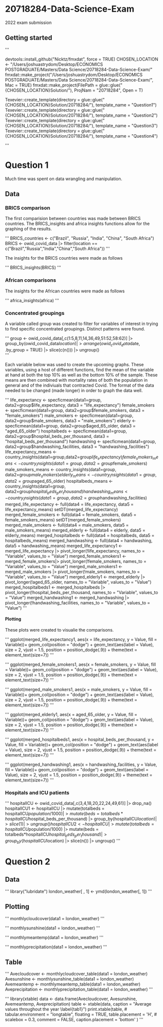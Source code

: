 # 20718284-Data-Science-Exam
2022 exam submission
## Getting started

'''

devtools::install_github("Nicktz/fmxdat", force = TRUE)
CHOSEN_LOCATION <- "/Users/joshuastrydom/Desktop/ECONOMICS POSTGRADUATE/Masters/Data Science/20718284-Data-Science-Exam/"
fmxdat::make_project("/Users/joshuastrydom/Desktop/ECONOMICS POSTGRADUATE/Masters/Data Science/20718284-Data-Science-Exam/", Mac = TRUE)
fmxdat::make_project(FilePath = glue::glue("{CHOSEN_LOCATION}Solution/"), 
                     ProjNam = "20718284", Open = T)

Texevier::create_template(directory = glue::glue("{CHOSEN_LOCATION}Solution/20718284/"), template_name = "Question1")
Texevier::create_template(directory = glue::glue("{CHOSEN_LOCATION}Solution/20718284/"), template_name = "Question2")
Texevier::create_template(directory = glue::glue("{CHOSEN_LOCATION}Solution/20718284/"), template_name = "Question3")
Texevier::create_template(directory = glue::glue("{CHOSEN_LOCATION}Solution/20718284/"), template_name = "Question4")

'''

# Question 1
Much time was spent on data wrangling and manipulation. 

## Data
### BRICS comparison
The first comparision between countries was made between BRICS countries. The BRICS_insights and africa insights functions allow for the graphing of the results. 

'''
BRICS_countries <- c("Brazil", "Russia", "India", "China", "South Africa")
BRICS <- owid_covid_data |> filter(location == c("Brazil","Russia","India","China","South Africa"))
'''

The insights for the BRICS countries were made as follows

'''
BRICS_insights(BRICS)
'''

### African comparisons
The insights for the African countries were made as follows

'''
africa_insights(africa)
'''

### Concentrated groupings

A variable called group was created to filter for variables of interest in trying to find specific concentrated groupings. Distinct patterns were found. 

'''
group <- owid_covid_data[,c(1:5,8,11,14,36,49,51:52,58:62)] |> 
    group_by(owid_covid_data$location) |> 
    arrange(owid_covid_data$date, .by_group = TRUE) |> 
    slice(c(n())) |> 
    ungroup()    
'''

Each variable below was used to create the upcoming graphs. These variables, using a host of different functions, find the mean of the variable at hand at both the top 10% as well as the bottom 10% of the sample. These means are then combined with mortality rates of both the population in general and of the indiviuals that contracted Covid. The format of the data needed to be changed (made longer) in order to graph the data well. 

'''
life_expectancy <- specficmean(data1=group, data2=group$life_expectancy, data3 = "life_expectancy")
female_smokers <- specficmean(data1=group, data2=group$female_smokers, data3 = "female_smokers")
male_smokers <- specficmean(data1=group, data2=group$male_smokers, data3 = "male_smokers")
elderly <- specficmean(data1=group, data2=group$aged_65_older, data3 = "aged_65_older")
hospitalbeds <- specficmean(data1=group, data2=group$hospital_beds_per_thousand, data3 = "hospital_beds_per_thousand")
handwashing <- specficmean(data1=group, data2=group$handwashing_facilities, data3 = "handwashing_facilities")
life_expectancy_means <- country_insights(data1=group,data2=group$life_expectancy)
female_smokers_means <- country_insights(data1=group, data2=group$female_smokers)
male_smokers_means <- country_insights(data1=group, data2=group$male_smokers)
elderly_means <- country_insights(data1=group, data2=group$aged_65_older)
hospitalbeds_means <- country_insights(data1=group, data2=group$hospital_beds_per_thousand)
handwashing_means <- country_insights(data1=group, data2=group$handwashing_facilities)
merged_life_expectancy <- full(data4 = life_expectancy, data5 = life_expectancy_means)
setDT(merged_life_expectancy)
merged_female_smokers <- full(data4 = female_smokers, data5 = female_smokers_means)
setDT(merged_female_smokers)
merged_male_smokers <- full(data4 = male_smokers, data5 = male_smokers_means)
merged_elderly <- full(data4 = elderly, data5 = elderly_means)
merged_hospitalbeds <- full(data4 = hospitalbeds, data5 = hospitalbeds_means)
merged_handwashing <- full(data4 = handwashing, data5 = handwashing_means)
merged_life_expectancy1 <- merged_life_expectancy |> pivot_longer(!life_expectancy, names_to = "Variable", values_to = "Value")
merged_female_smokers1 <- merged_female_smokers|> pivot_longer(!female_smokers, names_to = "Variable", values_to = "Value")
merged_male_smokers1 <- merged_male_smokers |> pivot_longer(!male_smokers, names_to = "Variable", values_to = "Value")
merged_elderly1 <- merged_elderly |> pivot_longer(!aged_65_older, names_to = "Variable", values_to = "Value")
merged_hospitalbeds1 <- merged_hospitalbeds |> pivot_longer(!hospital_beds_per_thousand, names_to = "Variable", values_to = "Value")
merged_handwashing1 <- merged_handwashing |> pivot_longer(!handwashing_facilities, names_to = "Variable", values_to = "Value")
'''
#### Plotting

These plots were created to visualie the comparisons. 

'''
ggplot(merged_life_expectancy1, aes(x = life_expectancy, y = Value, fill = Variable))+
  geom_col(position = "dodge") +
  geom_text(aes(label = Value), size = 2, vjust = 1.5, position = position_dodge(.9)) +
  theme(text = element_text(size=7))
'''

'''
ggplot(merged_female_smokers1, aes(x = female_smokers, y = Value, fill = Variable))+
  geom_col(position = "dodge") +
  geom_text(aes(label = Value), size = 2, vjust = 1.5, position = position_dodge(.9)) +
  theme(text = element_text(size=7))
'''

'''
ggplot(merged_male_smokers1, aes(x = male_smokers, y = Value, fill = Variable))+
  geom_col(position = "dodge") +
  geom_text(aes(label = Value), size = 2, vjust = 1.5, position = position_dodge(.9)) +
  theme(text = element_text(size=7))
'''

'''
ggplot(merged_elderly1, aes(x = aged_65_older, y = Value, fill = Variable))+
  geom_col(position = "dodge") +
  geom_text(aes(label = Value), size = 2, vjust = 1.5, position = position_dodge(.9)) +
  theme(text = element_text(size=7))
'''

'''
ggplot(merged_hospitalbeds1, aes(x = hospital_beds_per_thousand, y = Value, fill = Variable))+
  geom_col(position = "dodge") +
  geom_text(aes(label = Value), size = 2, vjust = 1.5, position = position_dodge(.9)) +
  theme(text = element_text(size=7))
'''

'''
ggplot(merged_handwashing1, aes(x = handwashing_facilities, y = Value, fill = Variable))+
  geom_col(position = "dodge") +
  geom_text(aes(label = Value), size = 2, vjust = 1.5, position = position_dodge(.9)) +
  theme(text = element_text(size=7))
'''

### Hospitals and ICU patients

'''
hospitalICU <- owid_covid_data[,c(3,4,18,20,22,24,49,61)] |> drop_na()
hospitalICU1 <- hospitalICU |> 
    mutate(totalbeds = hospitalICU$population/1000) |> 
    mutate(beds = totalbeds*hospitalICU$hospital_beds_per_thousand) |> 
    group_by(hospitalICU$location) |> 
    slice(1) |> 
    ungroup()
hospitalICU2 <- hospitalICU |> 
    mutate(totalbeds = hospitalICU$population/1000) |> 
    mutate(beds = totalbeds*hospitalICU$hospital_beds_per_thousand) |> 
    group_by(hospitalICU$location) |> 
    slice(n()) |> 
    ungroup()
'''    

# Question 2

## Data

'''
library("lubridate")
london_weather[ , 1] <- ymd(london_weather[, 1])
'''

## Plotting

'''
monthlycloudcover(data1 = london_weather)
'''

'''
monthlysunshine(data1 = london_weather)
'''

'''
monthlymeantemp(data1 = london_weather)
'''

'''
monthlyprecipitation(data1 = london_weather)
'''

## Table

'''
Avecloudcover <- monthlycloudcover_table(data1 = london_weather)
Avesunshine <- monthlysunshine_table(data1 = london_weather)
Avemeantemp <- monthlymeantemp_table(data1 = london_weather)
Aveprecipitation <- monthlyprecipitation_table(data1 = london_weather)
'''

'''
library(xtable)
data <- data.frame(Avecloudcover, Avesunshine, Avemeantemp, Aveprecipitation)
table <- xtable(data, caption = "Average values throughout the year \\label{tab1}")
  print.xtable(table,
             # tabular.environment = "longtable",
             floating = TRUE,
             table.placement = 'H',
             # scalebox = 0.3,
             comment = FALSE,
             caption.placement = 'bottom'
             )
'''
